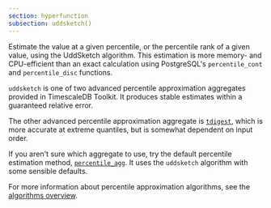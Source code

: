 ```yaml
---
section: hyperfunction
subsection: uddsketch()
---
```


Estimate the value at a given percentile, or the percentile rank of a given
value, using the UddSketch algorithm. This estimation is more memory- and
CPU-efficient than an exact calculation using PostgreSQL's `percentile_cont` and
`percentile_disc` functions.

`uddsketch` is one of two advanced percentile approximation aggregates provided
in TimescaleDB Toolkit. It produces stable estimates within a guaranteed
relative error.

The other advanced percentile approximation aggregate is [`tdigest`][tdigest],
which is more accurate at extreme quantiles, but is somewhat dependent on input
order.

If you aren't sure which aggregate to use, try the default percentile estimation
method, [`percentile_agg`][percentile_agg]. It uses the `uddsketch` algorithm
with some sensible defaults.

For more information about percentile approximation algorithms, see the
[algorithms overview][algorithms].

[algorithms]: /use-timescale/:currentVersion:/hyperfunctions/percentile-approx/advanced-agg/
[percentile_agg]: #percentile_agg
[tdigest]: /api/:currentVersion:/hyperfunctions/percentile-approximation/tdigest/
